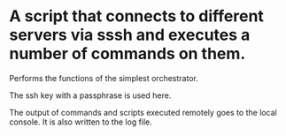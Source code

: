 # A script that connects to different servers via sssh and executes a number of commands on them.

Performs the functions of the simplest orchestrator.

The ssh key with a passphrase is used here.

The output of commands and scripts executed remotely goes to the local console.
It is also written to the log file.
